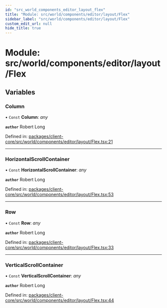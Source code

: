 ```yaml
---
id: "src_world_components_editor_layout_flex"
title: "Module: src/world/components/editor/layout/Flex"
sidebar_label: "src/world/components/editor/layout/Flex"
custom_edit_url: null
hide_title: true
---
```


# Module: src/world/components/editor/layout/Flex

## Variables

### Column

• `Const` **Column**: *any*

**`author`** Robert Long

Defined in: [packages/client-core/src/world/components/editor/layout/Flex.tsx:21](https://github.com/xr3ngine/xr3ngine/blob/673ad6a5f/packages/client-core/src/world/components/editor/layout/Flex.tsx#L21)

___

### HorizontalScrollContainer

• `Const` **HorizontalScrollContainer**: *any*

**`author`** Robert Long

Defined in: [packages/client-core/src/world/components/editor/layout/Flex.tsx:53](https://github.com/xr3ngine/xr3ngine/blob/673ad6a5f/packages/client-core/src/world/components/editor/layout/Flex.tsx#L53)

___

### Row

• `Const` **Row**: *any*

**`author`** Robert Long

Defined in: [packages/client-core/src/world/components/editor/layout/Flex.tsx:33](https://github.com/xr3ngine/xr3ngine/blob/673ad6a5f/packages/client-core/src/world/components/editor/layout/Flex.tsx#L33)

___

### VerticalScrollContainer

• `Const` **VerticalScrollContainer**: *any*

**`author`** Robert Long

Defined in: [packages/client-core/src/world/components/editor/layout/Flex.tsx:44](https://github.com/xr3ngine/xr3ngine/blob/673ad6a5f/packages/client-core/src/world/components/editor/layout/Flex.tsx#L44)
